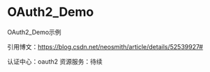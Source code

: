 # OAuth2_Demo
OAuth2_Demo示例

引用博文：https://blog.csdn.net/neosmith/article/details/52539927#

认证中心：oauth2
资源服务：待续



